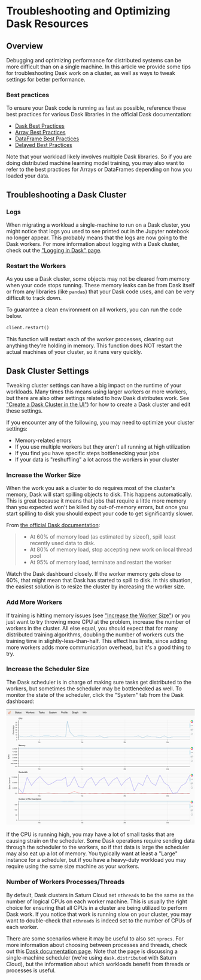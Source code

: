 # Troubleshooting and Optimizing Dask Resources

## Overview

Debugging and optimizing performance for distributed systems can be more difficult than on a single machine. In this article we provide some tips for troubleshooting Dask work on a cluster, as well as ways to tweak settings for better performance.

### Best practices

To ensure your Dask code is running as fast as possible, reference these best practices for various Dask libraries in the official Dask documentation:

- <a href="https://docs.dask.org/en/latest/best-practices.html" target="_blank" rel="noopener">Dask Best Practices</a>
- <a href="https://docs.dask.org/en/latest/array-best-practices.html" target="_blank" rel="noopener">Array Best Practices</a>
- <a href="https://docs.dask.org/en/latest/dataframe-best-practices.html" target="_blank" rel="noopener">DataFrame Best Practices</a>
- <a href="https://docs.dask.org/en/latest/delayed-best-practices.html" target="_blank" rel="noopener">Delayed Best Practices</a>

Note that your workload likely involves multiple Dask libraries. So if you are doing distributed machine learning model training, you may also want to refer to the best practices for Arrays or DataFrames depending on how you loaded your data.

## Troubleshooting a Dask Cluster

### Logs

When migrating a workload a single-machine to run on a Dask cluster, you might notice that logs you used to see printed out in the Jupyter notebook no longer appear. This probably means that the logs are now going to the Dask workers. For more information about logging with a Dask cluster, check out the ["Logging in Dask" page](<docs/Examples/python/Dask/special-topics/qs-special-topics-logging.md>).

### Restart the Workers

As you use a Dask cluster, some objects may not be cleared from memory when your code stops running. These memory leaks can be from Dask itself or from any libraries (like `pandas`) that your Dask code uses, and can be very difficult to track down.

To guarantee a clean environment on all workers, you can run the code below.

```python
client.restart()
```

This function will restart each of the worker processes, clearing out anything they're holding in memory. This function does NOT restart the actual machines of your cluster, so it runs very quickly.


## Dask Cluster Settings

Tweaking cluster settings can have a big impact on the runtime of your workloads. Many times this means using larger workers or more workers, but there are also other settings related to how Dask distributes work. See ["Create a Dask Cluster in the UI"](<docs/Using Saturn Cloud/create_dask_cluster.md>)) for how to create a Dask cluster and edit these settings.

If you encounter any of the following, you may need to optimize your cluster settings:
* Memory-related errors
* If you use multiple workers but they aren't all running at high utilization
* If you find you have specific steps bottlenecking your jobs
* If your data is "reshuffling" a lot across the workers in your cluster

### Increase the Worker Size

When the work you ask a cluster to do requires most of the cluster's memory, Dask will start spilling objects to disk. This happens automatically. This is great because it means that jobs that require a little more memory than you expected won't be killed by out-of-memory errors, but once you start spilling to disk you should expect your code to get significantly slower.

From <a href="https://distributed.dask.org/en/latest/worker.html#memory-management" target="_blank" rel="noopener">the official Dask documentation</a>:

> * At 60% of memory load (as estimated by sizeof), spill least recently used data to disk.
> * At 80% of memory load, stop accepting new work on local thread pool
> * At 95% of memory load, terminate and restart the worker

Watch the Dask dashboard closely. If the worker memory gets close to 60%, that might mean that Dask has started to spill to disk. In this situation, the easiest solution is to resize the cluster by increasing the worker size.

### Add More Workers

If training is hitting memory issues (see ["Increase the Worker Size"](<docs/quickstart.md#increase-the-worker-size>)) or you just want to try throwing more CPU at the problem, increase the number of workers in the cluster. All else equal, you should expect that for many distributed training algorithms, doubling the number of workers cuts the training time in slightly-less-than-half. This effect has limits, since adding more workers adds more communication overhead, but it's a good thing to try.


### Increase the Scheduler Size

The Dask scheduler is in charge of making sure tasks get distributed to the workers, but sometimes the scheduler may be bottlenecked as well. To monitor the state of the scheduler, click the "System" tab from the Dask dashboard:

<img src="/images/docs/scheduler.jpg" alt="Dask Dashboard Scheduler" class="doc-image">

If the CPU is running high, you may have a lot of small tasks that are causing strain on the scheduler. Some Dask operations require sending data through the scheduler to the workers, so if that data is large the scheduler may also eat up a lot of memory. You typically want at least a "Large" instance for a scheduler, but if you have a heavy-duty workload you may require using the same size machine as your workers.


### Number of Workers Processes/Threads

By default, Dask clusters in Saturn Cloud set `nthreads` to be the same as the number of logical CPUs on each worker machine. This is usually the right choice for ensuring that all CPUs in a cluster are being utilized to perform Dask work. If you notice that work is running slow on your cluster, you may want to double-check that `nthreads` is indeed set to the number of CPUs of each worker.

There are some scenarios where it may be useful to also set `nprocs`. For more information about choosing between processes and threads, check out this <a href="https://docs.dask.org/en/latest/scheduling.html" target="_blank" rel="noopener">Dask documentation page</a>. Note that the page is discussing a single-machine scheduler (we're using `dask.distributed` with Saturn Cloud), but the information about which workloads benefit from threads or processes is useful.
